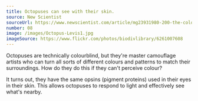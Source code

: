 ```yaml
---
title: Octopuses can see with their skin.
source: New Scientist
sourceUrl: https://www.newscientist.com/article/mg23931980-200-the-colour-blind-octopus-that-mastered-the-art-of-disguise/
number: 08
image: /images/Octopus-Levis1.jpg
imageSource: https://www.flickr.com/photos/biodivlibrary/6261007608
---
```


Octopuses are technically colourblind, but they're master camouflage artists who can turn all sorts of different colours and patterns to match their surroundings. How do they do this if they can't perceive colour?

It turns out, they have the same opsins (pigment proteins) used in their eyes in their skin. This allows octopuses to respond to light and effectively see what's nearby.
